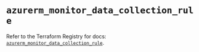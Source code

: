 # `azurerm_monitor_data_collection_rule`

Refer to the Terraform Registry for docs: [`azurerm_monitor_data_collection_rule`](https://registry.terraform.io/providers/hashicorp/azurerm/4.32.0/docs/resources/monitor_data_collection_rule).
